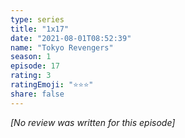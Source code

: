 ```yaml
---
type: series
title: "1x17"
date: "2021-08-01T08:52:39"
name: "Tokyo Revengers"
season: 1
episode: 17
rating: 3
ratingEmoji: "⭐️⭐️⭐️"
share: false
---
```


*[No review was written for this episode]*
